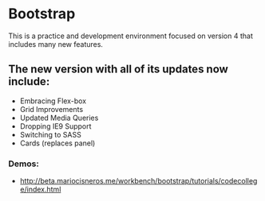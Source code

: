 # Bootstrap
This is a practice and development environment focused on version 4 that includes many new features.
## The new version with all of its updates now include:
* Embracing Flex-box
* Grid Improvements
* Updated Media Queries
* Dropping IE9 Support
* Switching to SASS
* Cards (replaces panel)
### Demos:
* http://beta.mariocisneros.me/workbench/bootstrap/tutorials/codecollege/index.html
